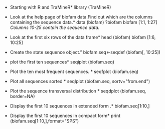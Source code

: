 * Starting with R and TraMineR*
library (TraMineR)

* Look at the help page of biofam data.Find out which are the columns containing the sequence data.*
data (biofam)
?biofam
biofam [1:1, 1:27]
*Columns 10-25 contain the sequence data.*

* Look at the first six rows of the data frame*
head (biofam)
biofam [1:6, 10:25]

* Create the state sequence object.”
biofam.seq<-seqdef (biofam[, 10:25])

* plot the first ten sequences*
seqiplot (biofam.seq)

* Plot the ten most frequent sequences. *
seqfplot (biofam.seq)

* Plot all sequences sorted *
seqIplot (biofam.seq, sortv="from.end")

* Plot the sequence transversal distribution *
seqdplot (biofam.seq, border=NA)

* Display the first 10 sequences in extended form .*
biofam.seq[1:10,]

* Display the first 10 sequences in compact form*
print (biofam.seq[1:10,],format="SPS")
